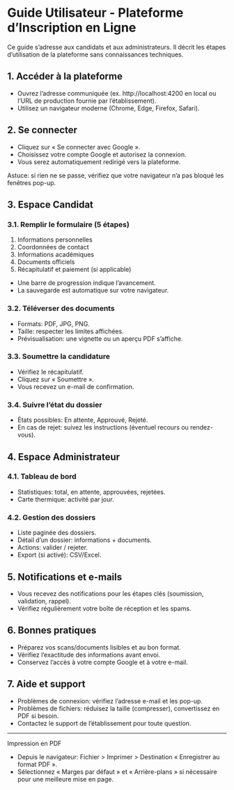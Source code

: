 # Guide Utilisateur - Plateforme d’Inscription en Ligne

Ce guide s’adresse aux candidats et aux administrateurs. Il décrit les étapes d’utilisation de la plateforme sans connaissances techniques.

## 1. Accéder à la plateforme
- Ouvrez l’adresse communiquée (ex. http://localhost:4200 en local ou l’URL de production fournie par l’établissement).
- Utilisez un navigateur moderne (Chrome, Edge, Firefox, Safari).

## 2. Se connecter
- Cliquez sur « Se connecter avec Google ».
- Choisissez votre compte Google et autorisez la connexion.
- Vous serez automatiquement redirigé vers la plateforme.

Astuce: si rien ne se passe, vérifiez que votre navigateur n’a pas bloqué les fenêtres pop-up.

## 3. Espace Candidat
### 3.1. Remplir le formulaire (5 étapes)
1. Informations personnelles
2. Coordonnées de contact
3. Informations académiques
4. Documents officiels
5. Récapitulatif et paiement (si applicable)

- Une barre de progression indique l’avancement.
- La sauvegarde est automatique sur votre navigateur.

### 3.2. Téléverser des documents
- Formats: PDF, JPG, PNG.
- Taille: respecter les limites affichées.
- Prévisualisation: une vignette ou un aperçu PDF s’affiche.

### 3.3. Soumettre la candidature
- Vérifiez le récapitulatif.
- Cliquez sur « Soumettre ».
- Vous recevez un e-mail de confirmation.

### 3.4. Suivre l’état du dossier
- États possibles: En attente, Approuvé, Rejeté.
- En cas de rejet: suivez les instructions (éventuel recours ou rendez-vous).

## 4. Espace Administrateur
### 4.1. Tableau de bord
- Statistiques: total, en attente, approuvées, rejetées.
- Carte thermique: activité par jour.

### 4.2. Gestion des dossiers
- Liste paginée des dossiers.
- Détail d’un dossier: informations + documents.
- Actions: valider / rejeter.
- Export (si activé): CSV/Excel.

## 5. Notifications et e-mails
- Vous recevez des notifications pour les étapes clés (soumission, validation, rappel).
- Vérifiez régulièrement votre boîte de réception et les spams.

## 6. Bonnes pratiques
- Préparez vos scans/documents lisibles et au bon format.
- Vérifiez l’exactitude des informations avant envoi.
- Conservez l’accès à votre compte Google et à votre e-mail.

## 7. Aide et support
- Problèmes de connexion: vérifiez l’adresse e-mail et les pop-up.
- Problèmes de fichiers: réduisez la taille (compresser), convertissez en PDF si besoin.
- Contactez le support de l’établissement pour toute question.

---

Impression en PDF
- Depuis le navigateur: Fichier > Imprimer > Destination « Enregistrer au format PDF ».
- Sélectionnez « Marges par défaut » et « Arrière-plans » si nécessaire pour une meilleure mise en page. 